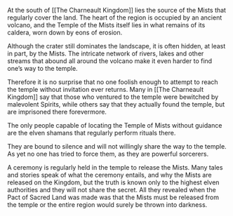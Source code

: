 At the south of [[The Charneault Kingdom]] lies the source of the Mists that regularly cover the land. The heart of the region is occupied by an ancient volcano, and the Temple of the Mists itself lies in what remains of its caldera, worn down by eons of erosion.

Although the crater still dominates the landscape, it is often hidden, at least in part, by the Mists. The intricate network of rivers, lakes and other streams that abound all around the volcano make it even harder to find one’s way to the temple.

Therefore it is no surprise that no one foolish enough to attempt to reach the temple without invitation ever returns. Many in [[The Charneault Kingdom]] say that those who ventured to the temple were bewitched by malevolent Spirits, while others say that they actually found the temple, but are imprisoned there forevermore.

The only people capable of locating the Temple of Mists without guidance are the elven shamans that regularly perform rituals there.

They are bound to silence and will not willingly share the way to the temple. As yet no one has tried to force them, as they are powerful sorcerers.

A ceremony is regularly held in the temple to release the Mists. Many tales and stories speak of what the ceremony entails, and why the Mists are released on the Kingdom, but the truth is known only to the highest elven authorities and they will not share the secret. All they revealed when the Pact of Sacred Land was made was that the Mists must be released from the temple or the entire region would surely be thrown into darkness.